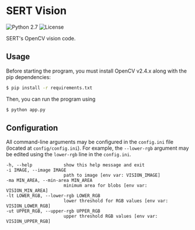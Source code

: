 # SERT Vision

![Python 2.7](https://img.shields.io/badge/python-2.7-blue.svg)
![License](https://img.shields.io/github/license/andrewda/robotics-vision.svg)

SERT's OpenCV vision code.

## Usage

Before starting the program, you must install OpenCV v2.4.x along with the
pip dependencies:

```bash
$ pip install -r requirements.txt
```

Then, you can run the program using

```bash
$ python app.py
```

## Configuration

All command-line arguments may be configured in the `config.ini` file
(located at `config/config.ini`). For example, the `--lower-rgb`
argument may be edited using the `lower-rgb` line in the `config.ini`.

```
-h, --help            show this help message and exit
-i IMAGE, --image IMAGE
					  path to image [env var: VISION_IMAGE]
-ma MIN_AREA, --min-area MIN_AREA
					  minimum area for blobs [env var: VISION_MIN_AREA]
-lt LOWER_RGB, --lower-rgb LOWER_RGB
					  lower threshold for RGB values [env var: VISION_LOWER_RGB]
-ut UPPER_RGB, --upper-rgb UPPER_RGB
					  upper threshold RGB values [env var: VISION_UPPER_RGB]
```

